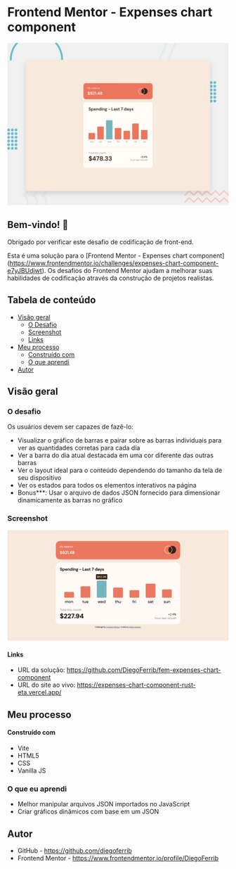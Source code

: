 # Frontend Mentor - Expenses chart component

![Pré-visualização do design para o desafio de codificação da componente do gráfico de despesas](./design/desktop-preview.jpg)

## Bem-vindo! 👋

Obrigado por verificar este desafio de codificação de front-end.

Esta é uma solução para o [Frontend Mentor - Expenses chart component] (https://www.frontendmentor.io/challenges/expenses-chart-component-e7yJBUdjwt). Os desafios do Frontend Mentor ajudam a melhorar suas habilidades de codificação através da construção de projetos realistas.

## Tabela de conteúdo

- [Visão geral](#visão-geral)
  - [O Desafio](#o-desafio)
  - [Screenshot](#screenshot)
  - [Links](#links)
- [Meu processo](#meu-processo)
  - [Construído com](#construído-com)
  - [O que aprendi](#o-que-eu-aprendi)
- [Autor](#autor)

## Visão geral

### O desafio

Os usuários devem ser capazes de fazê-lo:

- Visualizar o gráfico de barras e pairar sobre as barras individuais para ver as quantidades corretas para cada dia
- Ver a barra do dia atual destacada em uma cor diferente das outras barras
- Ver o layout ideal para o conteúdo dependendo do tamanho da tela de seu dispositivo
- Ver os estados para todos os elementos interativos na página
- Bonus\*\*\*: Usar o arquivo de dados JSON fornecido para dimensionar dinamicamente as barras no gráfico

### Screenshot

![](./screenshot.png)

#### Links

- URL da solução: https://github.com/DiegoFerrib/fem-expenses-chart-component
- URL do site ao vivo: https://expenses-chart-component-rust-eta.vercel.app/

## Meu processo

#### Construído com

- Vite
- HTML5
- CSS
- Vanilla JS

### O que eu aprendi

- Melhor manipular arquivos JSON importados no JavaScript
- Criar gráficos dinâmicos com base em um JSON

## Autor

- GitHub - https://github.com/diegoferrib
- Frontend Mentor - https://www.frontendmentor.io/profile/DiegoFerrib
